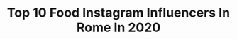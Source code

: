 ---
title: Top 10 Food Instagram Influencers In Rome In 2020
description: >-
  Find top food Instagram influencers in Rome in 2020. Most popular hashtags: #food #foodporn #roma #foodblogger.
platform: Instagram
profiles:
  - username: "violante.placido"
    fullname: >-
      Violante Placido
    location: "Italy"
    followers: 36015
    engagement: 371
    commentsToLikes: 0.049522
    id: ck5bzpdpprle40i11cia3d0d6
    verified: false
    hashtags: "#favole, #ilmiocarceriere, #loureed, #restoacasa"
  - username: "ireneguidobaldi"
    fullname: >-
      Ｉｒｅｎｅ Ｇｕｉｄｏｂａｌｄｉ
    location: "Italy"
    followers: 15515
    engagement: 460
    commentsToLikes: 0.024752
    id: ck5zkzvjhkgyf0i14yd2f6vb1
    verified: false
    hashtags: "#italianpasta, #pastafresca, #trasteverefood, #pizzastagram"
  - username: "magnaromadvisor"
    fullname: >-
      Magnaromadvisor
    location: "Italy"
    followers: 10949
    engagement: 650
    commentsToLikes: 0.071681
    id: ck8tautttt5k30j785zm9zp03
    verified: false
    hashtags: "#dovemangiare, #foodstagram, #foodiesroma, #rigatoni"
  - username: "maribel.ros"
    fullname: >-
      Maribel
    location: "Italy"
    followers: 12859
    engagement: 194
    commentsToLikes: 0.014370
    id: ck14hw6a8cflq0i199h8sv39k
    verified: false
    hashtags: "#identitagolose, #guidaespresso, #festa, #popfood"
  - username: "colazioneroma"
    fullname: >-
      Colazione a Roma
    location: "Italy"
    followers: 36909
    engagement: 87
    commentsToLikes: 0.008247
    id: ck5zoe1q3qcp30i14s6ru7wk6
    verified: false
    hashtags: "#breakfastrome, #igrome, #colazione, #romefoodporn"
  - username: "alessandro_poggi"
    fullname: >-
      Alessandro Poggi
    location: "Italy"
    followers: 4265
    engagement: 667
    commentsToLikes: 0.019989
    id: ck8t7fjvwgm0u0j78dalmd083
    verified: false
    hashtags: "#carbonaraday, #airmaxday, #food, #roma"
  - username: "merendaroma"
    fullname: >-
      Merenda a Roma
    location: "Italy"
    followers: 35799
    engagement: 97
    commentsToLikes: 0.004969
    id: ck5q6b6w9wotb0i11ycshqzjq
    verified: false
    hashtags: "#romafood, #foodiesroma, #visitroma, #igrome"
  - username: "mistermario_"
    fullname: >-
      Mιstᥱr Mᥲrιo ⭐️
    location: "Italy"
    followers: 96882
    engagement: 599
    commentsToLikes: 0.021280
    id: ck13c2zfgyddv0i19q9wc4t9s
    verified: false
    hashtags: "#cucinare, #baccal, #caprino, #patate"
  - username: "avocado.bar"
    fullname: >-
      AVOCADO BAR
    location: "Italy"
    followers: 31347
    engagement: 125
    commentsToLikes: 0.002649
    id: ck5q6b3m3woih0i11g6qskgwc
    verified: false
    hashtags: "#avocadobar, #puntarellarossaroma, #tost, #foodporn"
  - username: "enjoyfood_it"
    fullname: >-
      
    location: "Italy"
    followers: 17051
    engagement: 694
    commentsToLikes: 0.053288
    id: ck8t3bx6q2op90j78ndqlqilh
    verified: false
    hashtags: "#fruttidimare, #dolcifattiincasa, #pizzeria, #spaghettata"
---